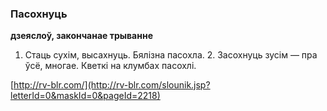 ### Пасохнуць
**дзеяслоў, закончанае трыванне**

1. Стаць сухім, высахнуць. Бялізна пасохла. 2. Засохнуць зусім — пра ўсё, многае. Кветкі на клумбах пасохлі.

<a rel="author">[http://rv-blr.com/](http://rv-blr.com/slounik.jsp?letterId=0&maskId=0&pageId=2218)</a>
